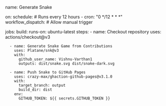 name: Generate Snake

on:
  schedule: # Runs every 12 hours
    - cron: "0 */12 * * *"
  workflow_dispatch: # Allow manual trigger

jobs:
  build:
    runs-on: ubuntu-latest
    steps:
      - name: Checkout repository
        uses: actions/checkout@v3

      - name: Generate Snake Game from Contributions
        uses: Platane/snk@v3
        with:
          github_user_name: Vishnu-Varthan1
          outputs: dist/snake.svg dist/snake-dark.svg

      - name: Push Snake to GitHub Pages
        uses: crazy-max/ghaction-github-pages@v3.1.0
        with:
          target_branch: output
          build_dir: dist
        env:
          GITHUB_TOKEN: ${{ secrets.GITHUB_TOKEN }}
